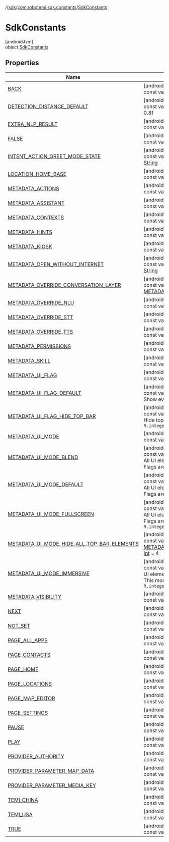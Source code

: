 //[sdk](../../../index.md)/[com.robotemi.sdk.constants](../index.md)/[SdkConstants](index.md)

# SdkConstants

[androidJvm]\
object [SdkConstants](index.md)

## Properties

| Name | Summary |
|---|---|
| [BACK](-b-a-c-k.md) | [androidJvm]<br>const val [BACK](-b-a-c-k.md): [Int](https://kotlinlang.org/api/latest/jvm/stdlib/kotlin/-int/index.html) |
| [DETECTION_DISTANCE_DEFAULT](-d-e-t-e-c-t-i-o-n_-d-i-s-t-a-n-c-e_-d-e-f-a-u-l-t.md) | [androidJvm]<br>const val [DETECTION_DISTANCE_DEFAULT](-d-e-t-e-c-t-i-o-n_-d-i-s-t-a-n-c-e_-d-e-f-a-u-l-t.md): [Float](https://kotlinlang.org/api/latest/jvm/stdlib/kotlin/-float/index.html) = 0.8f |
| [EXTRA_NLP_RESULT](-e-x-t-r-a_-n-l-p_-r-e-s-u-l-t.md) | [androidJvm]<br>const val [EXTRA_NLP_RESULT](-e-x-t-r-a_-n-l-p_-r-e-s-u-l-t.md): [String](https://kotlinlang.org/api/latest/jvm/stdlib/kotlin/-string/index.html) |
| [FALSE](-f-a-l-s-e.md) | [androidJvm]<br>const val [FALSE](-f-a-l-s-e.md): [Int](https://kotlinlang.org/api/latest/jvm/stdlib/kotlin/-int/index.html) |
| [INTENT_ACTION_GREET_MODE_STATE](-i-n-t-e-n-t_-a-c-t-i-o-n_-g-r-e-e-t_-m-o-d-e_-s-t-a-t-e.md) | [androidJvm]<br>const val [INTENT_ACTION_GREET_MODE_STATE](-i-n-t-e-n-t_-a-c-t-i-o-n_-g-r-e-e-t_-m-o-d-e_-s-t-a-t-e.md): [String](https://kotlinlang.org/api/latest/jvm/stdlib/kotlin/-string/index.html) |
| [LOCATION_HOME_BASE](-l-o-c-a-t-i-o-n_-h-o-m-e_-b-a-s-e.md) | [androidJvm]<br>const val [LOCATION_HOME_BASE](-l-o-c-a-t-i-o-n_-h-o-m-e_-b-a-s-e.md): [String](https://kotlinlang.org/api/latest/jvm/stdlib/kotlin/-string/index.html) |
| [METADATA_ACTIONS](-m-e-t-a-d-a-t-a_-a-c-t-i-o-n-s.md) | [androidJvm]<br>const val [METADATA_ACTIONS](-m-e-t-a-d-a-t-a_-a-c-t-i-o-n-s.md): [String](https://kotlinlang.org/api/latest/jvm/stdlib/kotlin/-string/index.html) |
| [METADATA_ASSISTANT](-m-e-t-a-d-a-t-a_-a-s-s-i-s-t-a-n-t.md) | [androidJvm]<br>const val [METADATA_ASSISTANT](-m-e-t-a-d-a-t-a_-a-s-s-i-s-t-a-n-t.md): [String](https://kotlinlang.org/api/latest/jvm/stdlib/kotlin/-string/index.html) |
| [METADATA_CONTEXTS](-m-e-t-a-d-a-t-a_-c-o-n-t-e-x-t-s.md) | [androidJvm]<br>const val [METADATA_CONTEXTS](-m-e-t-a-d-a-t-a_-c-o-n-t-e-x-t-s.md): [String](https://kotlinlang.org/api/latest/jvm/stdlib/kotlin/-string/index.html) |
| [METADATA_HINTS](-m-e-t-a-d-a-t-a_-h-i-n-t-s.md) | [androidJvm]<br>const val [METADATA_HINTS](-m-e-t-a-d-a-t-a_-h-i-n-t-s.md): [String](https://kotlinlang.org/api/latest/jvm/stdlib/kotlin/-string/index.html) |
| [METADATA_KIOSK](-m-e-t-a-d-a-t-a_-k-i-o-s-k.md) | [androidJvm]<br>const val [METADATA_KIOSK](-m-e-t-a-d-a-t-a_-k-i-o-s-k.md): [String](https://kotlinlang.org/api/latest/jvm/stdlib/kotlin/-string/index.html) |
| [METADATA_OPEN_WITHOUT_INTERNET](-m-e-t-a-d-a-t-a_-o-p-e-n_-w-i-t-h-o-u-t_-i-n-t-e-r-n-e-t.md) | [androidJvm]<br>const val [METADATA_OPEN_WITHOUT_INTERNET](-m-e-t-a-d-a-t-a_-o-p-e-n_-w-i-t-h-o-u-t_-i-n-t-e-r-n-e-t.md): [String](https://kotlinlang.org/api/latest/jvm/stdlib/kotlin/-string/index.html) |
| [METADATA_OVERRIDE_CONVERSATION_LAYER](-m-e-t-a-d-a-t-a_-o-v-e-r-r-i-d-e_-c-o-n-v-e-r-s-a-t-i-o-n_-l-a-y-e-r.md) | [androidJvm]<br>const val [METADATA_OVERRIDE_CONVERSATION_LAYER](-m-e-t-a-d-a-t-a_-o-v-e-r-r-i-d-e_-c-o-n-v-e-r-s-a-t-i-o-n_-l-a-y-e-r.md): [String](https://kotlinlang.org/api/latest/jvm/stdlib/kotlin/-string/index.html) |
| [METADATA_OVERRIDE_NLU](-m-e-t-a-d-a-t-a_-o-v-e-r-r-i-d-e_-n-l-u.md) | [androidJvm]<br>const val [METADATA_OVERRIDE_NLU](-m-e-t-a-d-a-t-a_-o-v-e-r-r-i-d-e_-n-l-u.md): [String](https://kotlinlang.org/api/latest/jvm/stdlib/kotlin/-string/index.html) |
| [METADATA_OVERRIDE_STT](-m-e-t-a-d-a-t-a_-o-v-e-r-r-i-d-e_-s-t-t.md) | [androidJvm]<br>const val [METADATA_OVERRIDE_STT](-m-e-t-a-d-a-t-a_-o-v-e-r-r-i-d-e_-s-t-t.md): [String](https://kotlinlang.org/api/latest/jvm/stdlib/kotlin/-string/index.html) |
| [METADATA_OVERRIDE_TTS](-m-e-t-a-d-a-t-a_-o-v-e-r-r-i-d-e_-t-t-s.md) | [androidJvm]<br>const val [METADATA_OVERRIDE_TTS](-m-e-t-a-d-a-t-a_-o-v-e-r-r-i-d-e_-t-t-s.md): [String](https://kotlinlang.org/api/latest/jvm/stdlib/kotlin/-string/index.html) |
| [METADATA_PERMISSIONS](-m-e-t-a-d-a-t-a_-p-e-r-m-i-s-s-i-o-n-s.md) | [androidJvm]<br>const val [METADATA_PERMISSIONS](-m-e-t-a-d-a-t-a_-p-e-r-m-i-s-s-i-o-n-s.md): [String](https://kotlinlang.org/api/latest/jvm/stdlib/kotlin/-string/index.html) |
| [METADATA_SKILL](-m-e-t-a-d-a-t-a_-s-k-i-l-l.md) | [androidJvm]<br>const val [METADATA_SKILL](-m-e-t-a-d-a-t-a_-s-k-i-l-l.md): [String](https://kotlinlang.org/api/latest/jvm/stdlib/kotlin/-string/index.html) |
| [METADATA_UI_FLAG](-m-e-t-a-d-a-t-a_-u-i_-f-l-a-g.md) | [androidJvm]<br>const val [METADATA_UI_FLAG](-m-e-t-a-d-a-t-a_-u-i_-f-l-a-g.md): [String](https://kotlinlang.org/api/latest/jvm/stdlib/kotlin/-string/index.html) |
| [METADATA_UI_FLAG_DEFAULT](-m-e-t-a-d-a-t-a_-u-i_-f-l-a-g_-d-e-f-a-u-l-t.md) | [androidJvm]<br>const val [METADATA_UI_FLAG_DEFAULT](-m-e-t-a-d-a-t-a_-u-i_-f-l-a-g_-d-e-f-a-u-l-t.md): [Int](https://kotlinlang.org/api/latest/jvm/stdlib/kotlin/-int/index.html) = 0<br>Show everything. `R.integer.metadata_ui_flag_default` |
| [METADATA_UI_FLAG_HIDE_TOP_BAR](-m-e-t-a-d-a-t-a_-u-i_-f-l-a-g_-h-i-d-e_-t-o-p_-b-a-r.md) | [androidJvm]<br>const val [METADATA_UI_FLAG_HIDE_TOP_BAR](-m-e-t-a-d-a-t-a_-u-i_-f-l-a-g_-h-i-d-e_-t-o-p_-b-a-r.md): [Int](https://kotlinlang.org/api/latest/jvm/stdlib/kotlin/-int/index.html) = 1<br>Hide top bar always. `R.integer.metadata_ui_flag_hide_top_bar` |
| [METADATA_UI_MODE](-m-e-t-a-d-a-t-a_-u-i_-m-o-d-e.md) | [androidJvm]<br>const val [METADATA_UI_MODE](-m-e-t-a-d-a-t-a_-u-i_-m-o-d-e.md): [String](https://kotlinlang.org/api/latest/jvm/stdlib/kotlin/-string/index.html) |
| [METADATA_UI_MODE_BLEND](-m-e-t-a-d-a-t-a_-u-i_-m-o-d-e_-b-l-e-n-d.md) | [androidJvm]<br>const val [METADATA_UI_MODE_BLEND](-m-e-t-a-d-a-t-a_-u-i_-m-o-d-e_-b-l-e-n-d.md): [Int](https://kotlinlang.org/api/latest/jvm/stdlib/kotlin/-int/index.html) = 3<br>All UI elements are visible. If this mode is set other Flags are ignored. `R.integer.metadata_ui_mode_blend` |
| [METADATA_UI_MODE_DEFAULT](-m-e-t-a-d-a-t-a_-u-i_-m-o-d-e_-d-e-f-a-u-l-t.md) | [androidJvm]<br>const val [METADATA_UI_MODE_DEFAULT](-m-e-t-a-d-a-t-a_-u-i_-m-o-d-e_-d-e-f-a-u-l-t.md): [Int](https://kotlinlang.org/api/latest/jvm/stdlib/kotlin/-int/index.html) = 0<br>All UI elements are visible. If this mode is set other Flags are ignored. `R.integer.metadata_ui_mode_default` |
| [METADATA_UI_MODE_FULLSCREEN](-m-e-t-a-d-a-t-a_-u-i_-m-o-d-e_-f-u-l-l-s-c-r-e-e-n.md) | [androidJvm]<br>const val [METADATA_UI_MODE_FULLSCREEN](-m-e-t-a-d-a-t-a_-u-i_-m-o-d-e_-f-u-l-l-s-c-r-e-e-n.md): [Int](https://kotlinlang.org/api/latest/jvm/stdlib/kotlin/-int/index.html) = 1<br>All UI elements are hidden. If this mode is set other Flags are ignored. `R.integer.metadata_ui_mode_fullscreen` |
| [METADATA_UI_MODE_HIDE_ALL_TOP_BAR_ELEMENTS](-m-e-t-a-d-a-t-a_-u-i_-m-o-d-e_-h-i-d-e_-a-l-l_-t-o-p_-b-a-r_-e-l-e-m-e-n-t-s.md) | [androidJvm]<br>const val [METADATA_UI_MODE_HIDE_ALL_TOP_BAR_ELEMENTS](-m-e-t-a-d-a-t-a_-u-i_-m-o-d-e_-h-i-d-e_-a-l-l_-t-o-p_-b-a-r_-e-l-e-m-e-n-t-s.md): [Int](https://kotlinlang.org/api/latest/jvm/stdlib/kotlin/-int/index.html) = 4 |
| [METADATA_UI_MODE_IMMERSIVE](-m-e-t-a-d-a-t-a_-u-i_-m-o-d-e_-i-m-m-e-r-s-i-v-e.md) | [androidJvm]<br>const val [METADATA_UI_MODE_IMMERSIVE](-m-e-t-a-d-a-t-a_-u-i_-m-o-d-e_-i-m-m-e-r-s-i-v-e.md): [Int](https://kotlinlang.org/api/latest/jvm/stdlib/kotlin/-int/index.html) = 2<br>UI elements can be shown/hidden when requested. This mode can be used in conjunction with Flags. `R.integer.metadata_ui_mode_immersive` |
| [METADATA_VISIBILITY](-m-e-t-a-d-a-t-a_-v-i-s-i-b-i-l-i-t-y.md) | [androidJvm]<br>const val [METADATA_VISIBILITY](-m-e-t-a-d-a-t-a_-v-i-s-i-b-i-l-i-t-y.md): [String](https://kotlinlang.org/api/latest/jvm/stdlib/kotlin/-string/index.html) |
| [NEXT](-n-e-x-t.md) | [androidJvm]<br>const val [NEXT](-n-e-x-t.md): [Int](https://kotlinlang.org/api/latest/jvm/stdlib/kotlin/-int/index.html) |
| [NOT_SET](-n-o-t_-s-e-t.md) | [androidJvm]<br>const val [NOT_SET](-n-o-t_-s-e-t.md): [Int](https://kotlinlang.org/api/latest/jvm/stdlib/kotlin/-int/index.html) = 0 |
| [PAGE_ALL_APPS](-p-a-g-e_-a-l-l_-a-p-p-s.md) | [androidJvm]<br>const val [PAGE_ALL_APPS](-p-a-g-e_-a-l-l_-a-p-p-s.md): [String](https://kotlinlang.org/api/latest/jvm/stdlib/kotlin/-string/index.html) |
| [PAGE_CONTACTS](-p-a-g-e_-c-o-n-t-a-c-t-s.md) | [androidJvm]<br>const val [PAGE_CONTACTS](-p-a-g-e_-c-o-n-t-a-c-t-s.md): [String](https://kotlinlang.org/api/latest/jvm/stdlib/kotlin/-string/index.html) |
| [PAGE_HOME](-p-a-g-e_-h-o-m-e.md) | [androidJvm]<br>const val [PAGE_HOME](-p-a-g-e_-h-o-m-e.md): [String](https://kotlinlang.org/api/latest/jvm/stdlib/kotlin/-string/index.html) |
| [PAGE_LOCATIONS](-p-a-g-e_-l-o-c-a-t-i-o-n-s.md) | [androidJvm]<br>const val [PAGE_LOCATIONS](-p-a-g-e_-l-o-c-a-t-i-o-n-s.md): [String](https://kotlinlang.org/api/latest/jvm/stdlib/kotlin/-string/index.html) |
| [PAGE_MAP_EDITOR](-p-a-g-e_-m-a-p_-e-d-i-t-o-r.md) | [androidJvm]<br>const val [PAGE_MAP_EDITOR](-p-a-g-e_-m-a-p_-e-d-i-t-o-r.md): [String](https://kotlinlang.org/api/latest/jvm/stdlib/kotlin/-string/index.html) |
| [PAGE_SETTINGS](-p-a-g-e_-s-e-t-t-i-n-g-s.md) | [androidJvm]<br>const val [PAGE_SETTINGS](-p-a-g-e_-s-e-t-t-i-n-g-s.md): [String](https://kotlinlang.org/api/latest/jvm/stdlib/kotlin/-string/index.html) |
| [PAUSE](-p-a-u-s-e.md) | [androidJvm]<br>const val [PAUSE](-p-a-u-s-e.md): [Int](https://kotlinlang.org/api/latest/jvm/stdlib/kotlin/-int/index.html) |
| [PLAY](-p-l-a-y.md) | [androidJvm]<br>const val [PLAY](-p-l-a-y.md): [Int](https://kotlinlang.org/api/latest/jvm/stdlib/kotlin/-int/index.html) |
| [PROVIDER_AUTHORITY](-p-r-o-v-i-d-e-r_-a-u-t-h-o-r-i-t-y.md) | [androidJvm]<br>const val [PROVIDER_AUTHORITY](-p-r-o-v-i-d-e-r_-a-u-t-h-o-r-i-t-y.md): [String](https://kotlinlang.org/api/latest/jvm/stdlib/kotlin/-string/index.html) |
| [PROVIDER_PARAMETER_MAP_DATA](-p-r-o-v-i-d-e-r_-p-a-r-a-m-e-t-e-r_-m-a-p_-d-a-t-a.md) | [androidJvm]<br>const val [PROVIDER_PARAMETER_MAP_DATA](-p-r-o-v-i-d-e-r_-p-a-r-a-m-e-t-e-r_-m-a-p_-d-a-t-a.md): [String](https://kotlinlang.org/api/latest/jvm/stdlib/kotlin/-string/index.html) |
| [PROVIDER_PARAMETER_MEDIA_KEY](-p-r-o-v-i-d-e-r_-p-a-r-a-m-e-t-e-r_-m-e-d-i-a_-k-e-y.md) | [androidJvm]<br>const val [PROVIDER_PARAMETER_MEDIA_KEY](-p-r-o-v-i-d-e-r_-p-a-r-a-m-e-t-e-r_-m-e-d-i-a_-k-e-y.md): [String](https://kotlinlang.org/api/latest/jvm/stdlib/kotlin/-string/index.html) |
| [TEMI_CHINA](-t-e-m-i_-c-h-i-n-a.md) | [androidJvm]<br>const val [TEMI_CHINA](-t-e-m-i_-c-h-i-n-a.md): [String](https://kotlinlang.org/api/latest/jvm/stdlib/kotlin/-string/index.html) |
| [TEMI_USA](-t-e-m-i_-u-s-a.md) | [androidJvm]<br>const val [TEMI_USA](-t-e-m-i_-u-s-a.md): [String](https://kotlinlang.org/api/latest/jvm/stdlib/kotlin/-string/index.html) |
| [TRUE](-t-r-u-e.md) | [androidJvm]<br>const val [TRUE](-t-r-u-e.md): [Int](https://kotlinlang.org/api/latest/jvm/stdlib/kotlin/-int/index.html) = 1 |

